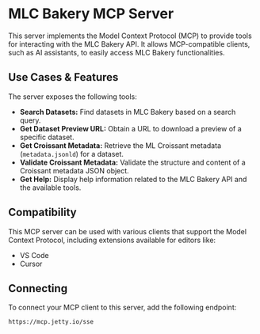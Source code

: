 # MLC Bakery MCP Server

This server implements the Model Context Protocol (MCP) to provide tools for interacting with the MLC Bakery API. It allows MCP-compatible clients, such as AI assistants, to easily access MLC Bakery functionalities.

## Use Cases & Features

The server exposes the following tools:

*   **Search Datasets:** Find datasets in MLC Bakery based on a search query.
*   **Get Dataset Preview URL:** Obtain a URL to download a preview of a specific dataset.
*   **Get Croissant Metadata:** Retrieve the ML Croissant metadata (`metadata.jsonld`) for a dataset.
*   **Validate Croissant Metadata:** Validate the structure and content of a Croissant metadata JSON object.
*   **Get Help:** Display help information related to the MLC Bakery API and the available tools.

## Compatibility

This MCP server can be used with various clients that support the Model Context Protocol, including extensions available for editors like:

*   VS Code
*   Cursor

## Connecting

To connect your MCP client to this server, add the following endpoint:

```
https://mcp.jetty.io/sse
```

